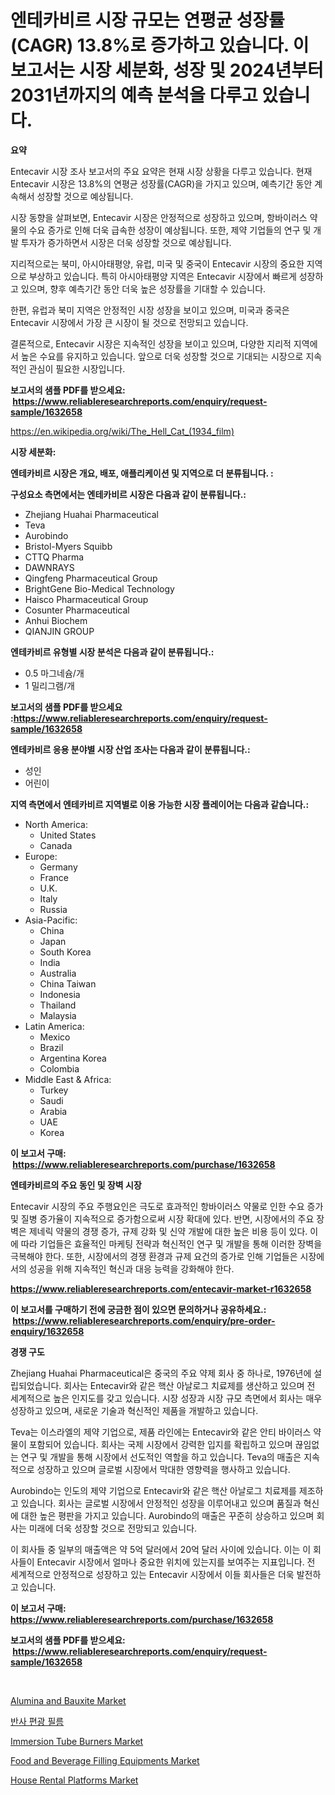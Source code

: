 <p><h1>엔테카비르 시장 규모는 연평균 성장률(CAGR) 13.8%로 증가하고 있습니다. 이 보고서는 시장 세분화, 성장 및 2024년부터 2031년까지의 예측 분석을 다루고 있습니다.</h1></p><p><strong>요약</strong></p>
<p><p>Entecavir 시장 조사 보고서의 주요 요약은 현재 시장 상황을 다루고 있습니다. 현재 Entecavir 시장은 13.8%의 연평균 성장률(CAGR)을 가지고 있으며, 예측기간 동안 계속해서 성장할 것으로 예상됩니다.</p><p>시장 동향을 살펴보면, Entecavir 시장은 안정적으로 성장하고 있으며, 항바이러스 약물의 수요 증가로 인해 더욱 급속한 성장이 예상됩니다. 또한, 제약 기업들의 연구 및 개발 투자가 증가하면서 시장은 더욱 성장할 것으로 예상됩니다.</p><p>지리적으로는 북미, 아시아태평양, 유럽, 미국 및 중국이 Entecavir 시장의 중요한 지역으로 부상하고 있습니다. 특히 아시아태평양 지역은 Entecavir 시장에서 빠르게 성장하고 있으며, 향후 예측기간 동안 더욱 높은 성장률을 기대할 수 있습니다.</p><p>한편, 유럽과 북미 지역은 안정적인 시장 성장을 보이고 있으며, 미국과 중국은 Entecavir 시장에서 가장 큰 시장이 될 것으로 전망되고 있습니다.</p><p>결론적으로, Entecavir 시장은 지속적인 성장을 보이고 있으며, 다양한 지리적 지역에서 높은 수요를 유지하고 있습니다. 앞으로 더욱 성장할 것으로 기대되는 시장으로 지속적인 관심이 필요한 시장입니다.</p></p>
<p><strong>보고서의 샘플 PDF를 받으세요: &nbsp;<a href="https://www.reliableresearchreports.com/enquiry/request-sample/1632658">https://www.reliableresearchreports.com/enquiry/request-sample/1632658</a></strong></p>
<p><a href="https://en.wikipedia.org/wiki/The_Hell_Cat_(1934_film)">https://en.wikipedia.org/wiki/The_Hell_Cat_(1934_film)</a></p>
<p><strong>시장 세분화:</strong></p>
<p><strong> 엔테카비르 시장은 개요, 배포, 애플리케이션 및 지역으로 더 분류됩니다. :</strong></p>
<p><strong>구성요소 측면에서는 엔테카비르 시장은 다음과 같이 분류됩니다.:</strong></p>
<p><ul><li>Zhejiang Huahai Pharmaceutical</li><li>Teva</li><li>Aurobindo</li><li>Bristol-Myers Squibb</li><li>CTTQ Pharma</li><li>DAWNRAYS</li><li>Qingfeng Pharmaceutical Group</li><li>BrightGene Bio-Medical Technology</li><li>Haisco Pharmaceutical Group</li><li>Cosunter Pharmaceutical</li><li>Anhui Biochem</li><li>QIANJIN GROUP</li></ul></p>
<p><strong> 엔테카비르 유형별 시장 분석은 다음과 같이 분류됩니다.:</strong></p>
<p><ul><li>0.5 마그네슘/개</li><li>1 밀리그램/개</li></ul></p>
<p><strong>보고서의 샘플 PDF를 받으세요 :<a href="https://www.reliableresearchreports.com/enquiry/request-sample/1632658">https://www.reliableresearchreports.com/enquiry/request-sample/1632658</a></strong></p>
<p><strong> 엔테카비르 응용 분야별 시장 산업 조사는 다음과 같이 분류됩니다.:</strong></p>
<p><ul><li>성인</li><li>어린이</li></ul></p>
<p><strong>지역 측면에서 엔테카비르 지역별로 이용 가능한 시장 플레이어는 다음과 같습니다.:</strong></p>
<p><ul>
    <li>
        North America:
        <ul>
            <li>United States</li>
            <li>Canada</li>
        </ul>
    </li>
    <li>
        Europe:
        <ul>
            <li>Germany</li>
            <li>France</li>
            <li>U.K.</li>
            <li>Italy</li>
            <li>Russia</li>
        </ul>
    </li>
    <li>
        Asia-Pacific:
        <ul>
            <li>China</li>
            <li>Japan</li>
            <li>South Korea</li>
            <li>India</li>
            <li>Australia</li>
            <li>China Taiwan</li>
            <li>Indonesia</li>
            <li>Thailand</li>
            <li>Malaysia</li>
        </ul>
    </li>
    <li>
        Latin America:
        <ul>
            <li>Mexico</li>
            <li>Brazil</li>
            <li>Argentina Korea</li>
            <li>Colombia</li>
        </ul>
    </li>
    <li>
        Middle East & Africa:
        <ul>
            <li>Turkey</li>
            <li>Saudi</li>
            <li>Arabia</li>
            <li>UAE</li>
            <li>Korea</li>
        </ul>
    </li>
    </ul></p>
<p><strong>이 보고서 구매: &nbsp;<a href="https://www.reliableresearchreports.com/purchase/1632658">https://www.reliableresearchreports.com/purchase/1632658</a></strong></p>
<p><strong>엔테카비르의 주요 동인 및 장벽 시장</strong></p>
<p><p>Entecavir 시장의 주요 주행요인은 극도로 효과적인 항바이러스 약물로 인한 수요 증가 및 질병 증가율이 지속적으로 증가함으로써 시장 확대에 있다. 반면, 시장에서의 주요 장벽은 제네릭 약물의 경쟁 증가, 규제 강화 및 신약 개발에 대한 높은 비용 등이 있다. 이에 따라 기업들은 효율적인 마케팅 전략과 혁신적인 연구 및 개발을 통해 이러한 장벽을 극복해야 한다. 또한, 시장에서의 경쟁 환경과 규제 요건의 증가로 인해 기업들은 시장에서의 성공을 위해 지속적인 혁신과 대응 능력을 강화해야 한다.</p></p>
<p><strong><a href="https://www.reliableresearchreports.com/entecavir-market-r1632658">https://www.reliableresearchreports.com/entecavir-market-r1632658</a></strong></p>
<p><strong>이 보고서를 구매하기 전에 궁금한 점이 있으면 문의하거나 공유하세요.: &nbsp;<a href="https://www.reliableresearchreports.com/enquiry/pre-order-enquiry/1632658">https://www.reliableresearchreports.com/enquiry/pre-order-enquiry/1632658</a></strong></p>
<p><strong>경쟁 구도</strong></p>
<p><p>Zhejiang Huahai Pharmaceutical은 중국의 주요 약제 회사 중 하나로, 1976년에 설립되었습니다. 회사는 Entecavir와 같은 핵산 아날로그 치료제를 생산하고 있으며 전 세계적으로 높은 인지도를 갖고 있습니다. 시장 성장과 시장 규모 측면에서 회사는 매우 성장하고 있으며, 새로운 기술과 혁신적인 제품을 개발하고 있습니다.</p><p>Teva는 이스라엘의 제약 기업으로, 제품 라인에는 Entecavir와 같은 안티 바이러스 약물이 포함되어 있습니다. 회사는 국제 시장에서 강력한 입지를 확립하고 있으며 끊임없는 연구 및 개발을 통해 시장에서 선도적인 역할을 하고 있습니다. Teva의 매출은 지속적으로 성장하고 있으며 글로벌 시장에서 막대한 영향력을 행사하고 있습니다.</p><p>Aurobindo는 인도의 제약 기업으로 Entecavir와 같은 핵산 아날로그 치료제를 제조하고 있습니다. 회사는 글로벌 시장에서 안정적인 성장을 이루어내고 있으며 품질과 혁신에 대한 높은 평판을 가지고 있습니다. Aurobindo의 매출은 꾸준히 상승하고 있으며 회사는 미래에 더욱 성장할 것으로 전망되고 있습니다.</p><p>이 회사들 중 일부의 매출액은 약 5억 달러에서 20억 달러 사이에 있습니다. 이는 이 회사들이 Entecavir 시장에서 얼마나 중요한 위치에 있는지를 보여주는 지표입니다. 전 세계적으로 안정적으로 성장하고 있는 Entecavir 시장에서 이들 회사들은 더욱 발전하고 있습니다.</p></p>
<p><strong>이 보고서 구매: &nbsp; <a href="https://www.reliableresearchreports.com/purchase/1632658">https://www.reliableresearchreports.com/purchase/1632658</a></strong></p>
<p><strong>보고서의 샘플 PDF를 받으세요: &nbsp;<a href="https://www.reliableresearchreports.com/enquiry/request-sample/1632658">https://www.reliableresearchreports.com/enquiry/request-sample/1632658</a></strong><strong></strong></p>
<p>&nbsp;</p>
<p><p><a href="https://medium.com/@luke.wilson7856/insights-into-alumina-and-bauxite-market-share-and-competitive-landscape-for-period-from-2024-to-a4b54fe36086">Alumina and Bauxite Market</a></p><p><a href="https://medium.com/@uisoxxuy65/%EA%B8%80%EB%A1%9C%EB%B2%8C-%EB%B0%98%EC%82%AC-%EA%B7%B9%EC%84%B1-%ED%95%84%EB%A6%84-%EC%8B%9C%EC%9E%A5-%EC%9D%91%EC%9A%A9-%EC%B5%9C%EC%A2%85-%EC%82%AC%EC%9A%A9-%EC%82%B0%EC%97%85-%EC%9C%A0%ED%98%95-%EC%9E%A5%EB%B9%84-%EB%B0%8F-%EC%A7%80%EC%97%AD%EC%97%90-%EC%B4%88%EC%A0%90%EC%9D%84-%EB%A7%9E%EC%B6%98-%EB%B6%84%EC%84%9D-%EB%B0%8F-%EC%98%88%EC%B8%A1-2024%EB%85%84-2031%EB%85%84-31aa004b6d67">반사 편광 필름</a></p><p><a href="https://issuu.com/reportprime-2/docs/immersion-tube-burners-market-size-2030.pptx">Immersion Tube Burners Market</a></p><p><a href="https://medium.com/@bethelokon998/food-and-beverage-filling-equipments-market-market-segmentation-geographical-regions-and-market-e00556bd55a5">Food and Beverage Filling Equipments Market</a></p><p><a href="https://github.com/VincentButlerjXXf/Market-Research-Report-List-1/blob/main/house-rental-platforms-market.md">House Rental Platforms Market</a></p></p>